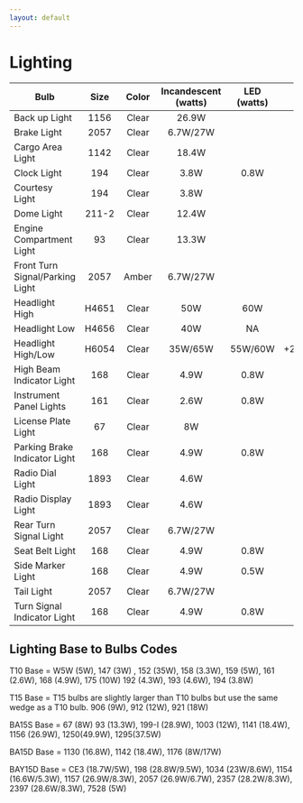 ```yaml
---
layout: default
---
```


# Lighting

| Bulb | Size | Color | Incandescent (watts) | LED (watts) | Saved (watts) | Base |
| -- | :--: | :--: | :--: | :--: | :--: | :--: |
| Back up Light | 1156 | Clear | 26.9W | | | BA15S |
| Brake Light | 2057 | Clear | 6.7W/27W | | | BAY15D |
| Cargo Area Light | 1142 | Clear | 18.4W | | | BA15D |
| Clock Light | 194 | Clear | 3.8W | 0.8W | -3W | W21X92D |
| Courtesy Light | 194 | Clear | 3.8W | | |WX21X9D |
| Dome Light | 211-2 | Clear | 12.4W | | | T-3 |
| Engine Compartment Light | 93 | Clear | 13.3W | | | BAY15S |
| Front Turn Signal/Parking Light | 2057 | Amber | 6.7W/27W | | | BAY15D |
| Headlight High | H4651 | Clear | 50W | 60W | +10W | |
| Headlight Low | H4656 | Clear | 40W | NA | | |
| Headlight High/Low | H6054 | Clear | 35W/65W | 55W/60W | +20W/-5W | |
| High Beam Indicator Light | 168 | Clear | 4.9W | 0.8W | -4.1W | W21X92D |
| Instrument Panel Lights | 161 | Clear | 2.6W | 0.8W | | W21X92D |
| License Plate Light | 67 | Clear | 8W | | | BAY15S |
| Parking Brake Indicator Light | 168 | Clear | 4.9W | 0.8W | -4.1W | W21X92D |
| Radio Dial Light | 1893 | Clear | 4.6W | | | BA9S |
| Radio Display Light | 1893 | Clear | 4.6W | | | BA9S |
| Rear Turn Signal Light | 2057 | Clear | 6.7W/27W | | | BAY15D |
| Seat Belt Light | 168 | Clear | 4.9W | 0.8W | -4.1W | W21X92D |
| Side Marker Light | 168 | Clear | 4.9W | 0.5W | -4.4W | W21X92D |
| Tail Light | 2057 | Clear | 6.7W/27W | | | BAY15D |
| Turn Signal Indicator Light | 168 | Clear | 4.9W | 0.8W | -8.2W | W21X92D |

## Lighting Base to Bulbs Codes

T10 Base = W5W (5W), 147 (3W) , 152 (35W), 158 (3.3W), 159 (5W), 161 (2.6W), 168 (4.9W), 175 (10W) 192 (4.3W), 193 (4.6W), 194 (3.8W)

T15 Base = T15 bulbs are slightly larger than T10 bulbs but use the same wedge as a T10 bulb. 906 (9W), 912 (12W), 921 (18W)

BA15S Base = 67 (8W) 93 (13.3W), 199-I (28.9W), 1003 (12W), 1141 (18.4W), 1156 (26.9W), 1250(49.9W), 1295(37.5W)

BA15D Base = 1130 (16.8W), 1142 (18.4W), 1176 (8W/17W)

BAY15D Base = CE3 (18.7W/5W), 198 (28.8W/9.5W), 1034 (23W/8.6W), 1154 (16.6W/5.3W), 1157 (26.9W/8.3W), 2057 (26.9W/6.7W), 2357 (28.2W/8.3W), 2397 (28.6W/8.3W), 7528 (5W)
